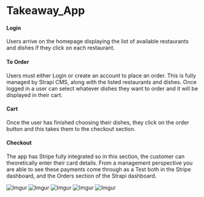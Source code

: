 # Takeaway_App

#### Login
Users arrive on the homepage displaying the list of available restaurants and dishes if they click on each restaurant. 

#### To Order
Users must either Login or create an account to place an order. This is fully managed by Strapi CMS, along with the listed restaurants and dishes. Once logged in a user can select whatever dishes they want to order and it will be displayed in their cart.

#### Cart
Once the user has finished choosing their dishes, they click on the order button and this takes them to the checkout section.

#### Checkout
The app has Stripe fully integrated so in this section, the customer can theoretically enter their card details. From a management perspective you are able to see these payments come through as a Test both in the Stripe dashboard, and the Orders section of the Strapi dashboard. 

![Imgur](https://i.imgur.com/JqBth1H.png)
![Imgur](https://i.imgur.com/gSlJshi.png)
![Imgur](https://i.imgur.com/hvv4zW6.png)
![Imgur](https://i.imgur.com/LLjjE2Z.png)
![Imgur](https://i.imgur.com/4VJyMCZ.png)


